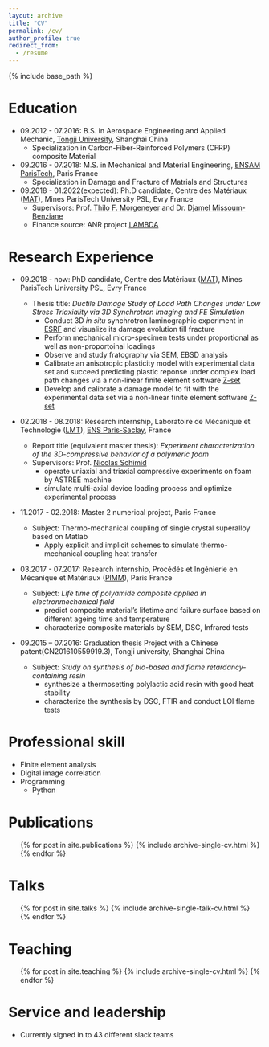 ```yaml
---
layout: archive
title: "CV"
permalink: /cv/
author_profile: true
redirect_from:
  - /resume
---
```


{% include base_path %}

Education
======
* 09.2012 - 07.2016: B.S. in Aerospace Engineering and Applied Mechanic, [Tongji University](https://en.tongji.edu.cn/), Shanghai China
  * Specialization in Carbon-Fiber-Reinforced Polymers (CFRP) composite Material
* 09.2016 - 07.2018: M.S. in Mechanical and Material Engineering, [ENSAM ParisTech](https://artsetmetiers.fr/), Paris France
  * Specialization in Damage and Fracture of Matrials and Structures
* 09.2018 - 01.2022(expected): Ph.D candidate, Centre des Matériaux ([MAT](https://www.mat.minesparis.psl.eu/Accueil/)), Mines ParisTech University PSL, Evry France   
  * Supervisors: Prof. [Thilo F. Morgeneyer](https://matperso.minesparis.psl.eu/Personnel/thilo.morgeneyer/&?lang=en) and Dr. [Djamel Missoum-Benziane](https://www.minesparis.psl.eu/Services/Annuaire/djamel-missoum-benziane)  
  * Finance source: ANR project [LAMBDA](https://scanr.enseignementsup-recherche.gouv.fr/project/ANR-17-CE08-0051)

Research Experience
======
* 09.2018 - now: PhD candidate, Centre des Matériaux ([MAT](https://www.mat.minesparis.psl.eu/Accueil/)), Mines ParisTech University PSL, Evry France
  * Thesis title: *Ductile Damage Study of Load Path Changes under Low Stress Triaxiality via 3D Synchrotron Imaging and FE Simulation*  
    * Conduct 3D _in situ_ synchrotron laminographic experiment in [ESRF](https://www.esrf.fr/) and visualize its damage evolution till fracture
    * Perform mechanical micro-specimen tests under proportional as well as non-proportoinal loadings
    * Observe and study fratography via SEM, EBSD analysis 
    * Calibrate an anisotropic plasticity model with experimental data set and succeed predicting plastic reponse under complex load path changes via a non-linear finite element software [Z-set](http://www.zset-software.com/)   
    * Develop and calibrate a damage model to fit with the experimental data set via a non-linear finite element software [Z-set](http://www.zset-software.com/) 

* 02.2018 - 08.2018: Research internship, Laboratoire de Mécanique et Technologie ([LMT](http://lmt.ens-paris-saclay.fr/)), [ENS Paris-Saclay](http://ens-paris-saclay.fr/), France
  * Report title (equivalent master thesis): _Experiment characterization of the 3D-compressive behavior of a polymeric foam_
  * Supervisors: Prof. [Nicolas Schimid](https://w3.lmt.ens-cachan.fr/site/php_perso/perso_page_lmt.php?nom=SCHMITT&secteur=1-CE)
     - operate uniaxial and triaxial compressive experiments on foam by ASTREE machine
     - simulate multi-axial device loading process and optimize experimental process
     
* 11.2017 - 02.2018: Master 2 numerical project, Paris France
  * Subject: Thermo-mechanical coupling of single crystal superalloy based on Matlab
    * Apply explicit and implicit schemes to simulate thermo-mechanical coupling heat transfer

* 03.2017 - 07.2017: Research internship, Procédés et Ingénierie en Mécanique et Matériaux ([PIMM](https://pimm.artsetmetiers.fr/)), Paris France
  * Subject: _Life time of polyamide composite applied in electronmechanical field_
    * predict composite material’s lifetime and failure surface based on different ageing time and temperature
    * characterize composite materials by SEM, DSC, Infrared tests 

* 09.2015 – 07.2016: Graduation thesis Project with a Chinese patent(CN201610559919.3), Tongji university, Shanghai China 
  * Subject: _Study on synthesis of bio-based and flame retardancy-containing resin_  
    -	synthesize a thermosetting polylactic acid resin with good heat stability 
    -	characterize the synthesis by DSC, FTIR and conduct LOI flame tests 

  
Professional skill
======
* Finite element analysis 
* Digital image correlation
* Programming 
  * Python
  
Publications
======
  <ul>{% for post in site.publications %}
    {% include archive-single-cv.html %}
  {% endfor %}</ul>
  
Talks
======
  <ul>{% for post in site.talks %}
    {% include archive-single-talk-cv.html %}
  {% endfor %}</ul>
  
Teaching
======
  <ul>{% for post in site.teaching %}
    {% include archive-single-cv.html %}
  {% endfor %}</ul>
  
Service and leadership
======
* Currently signed in to 43 different slack teams
